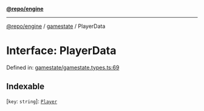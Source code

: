 [**@repo/engine**](../../README.md)

***

[@repo/engine](../../modules.md) / [gamestate](../README.md) / PlayerData

# Interface: PlayerData

Defined in: [gamestate/gamestate.types.ts:69](https://github.com/alexqguo/drinking-board-game-v3/blob/1123a2491488adcd1534d1bcc4d95b9a9f0d7a43/packages/engine/src/gamestate/gamestate.types.ts#L69)

## Indexable

\[`key`: `string`\]: [`Player`](Player.md)
